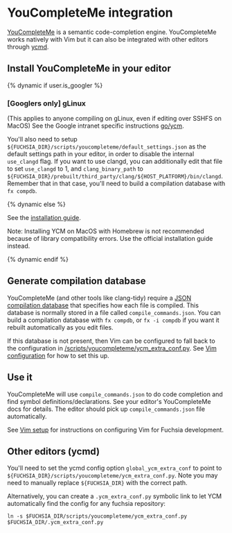 # YouCompleteMe integration

[YouCompleteMe](http://ycm-core.github.io/YouCompleteMe/) is a semantic
code-completion engine. YouCompleteMe works natively with Vim but it can also be
integrated with other editors through [ycmd](https://github.com/Valloric/ycmd).

## Install YouCompleteMe in your editor

{% dynamic if user.is_googler %}

### [Googlers only]  gLinux

(This applies to anyone compiling on gLinux, even if editing over SSHFS on
MacOS) See the Google intranet specific instructions [go/ycm](http://go/ycm).

You'll also need to setup
`${FUCHSIA_DIR}/scripts/youcompleteme/default_settings.json` as the default
settings path in your editor, in order to disable the internal `use_clangd`
flag. If you want to use clangd, you can additionally edit that file to set
`use_clangd` to 1, and `clang_binary_path` to
`${FUCHSIA_DIR}/prebuilt/third_party/clang/${HOST_PLATFORM}/bin/clangd`.
Remember that in that case, you'll need to build a compilation database with
`fx compdb`.

{% dynamic else %}

See the [installation
guide](https://github.com/Valloric/YouCompleteMe#installation).

Note: Installing YCM on MacOS with Homebrew is not recommended because of
library compatibility errors. Use the official installation guide instead.

{% dynamic endif %}

## Generate compilation database

YouCompleteMe (and other tools like clang-tidy) require a [JSON compilation
database](https://clang.llvm.org/docs/JSONCompilationDatabase.html) that
specifies how each file is compiled. This database is normally stored in a file
called `compile_commands.json`. You can build a compilation database with `fx compdb`,
or `fx -i compdb` if you want it rebuilt automatically as you edit files.

If this database is not present, then Vim can be configured to fall back to the configuration
in [/scripts/youcompleteme/ycm_extra_conf.py](/scripts/youcompleteme/ycm_extra_conf.py). See
[Vim configuration](vim.md) for how to set this up.

## Use it

YouCompleteMe will use `compile_commands.json` to do code completion and find
symbol definitions/declarations. See your editor's YouCompleteMe docs for
details. The editor should pick up `compile_commands.json` file automatically.

See [Vim setup](vim.md) for instructions on configuring Vim for Fuchsia development.

## Other editors (ycmd)

You'll need to set the ycmd config option `global_ycm_extra_conf` to point to
`${FUCHSIA_DIR}/scripts/youcompleteme/ycm_extra_conf.py`.
Note you may need to manually replace `${FUCHSIA_DIR}` with the correct path.

Alternatively, you can create a `.ycm_extra_conf.py` symbolic link to let YCM
automatically find the config for any fuchsia repository:

```posix-terminal
ln -s $FUCHSIA_DIR/scripts/youcompleteme/ycm_extra_conf.py $FUCHSIA_DIR/.ycm_extra_conf.py
```

